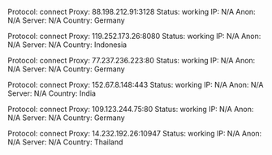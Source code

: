 Protocol: connect
Proxy: 88.198.212.91:3128
Status: working
IP: N/A
Anon: N/A
Server: N/A
Country: Germany

Protocol: connect
Proxy: 119.252.173.26:8080
Status: working
IP: N/A
Anon: N/A
Server: N/A
Country: Indonesia

Protocol: connect
Proxy: 77.237.236.223:80
Status: working
IP: N/A
Anon: N/A
Server: N/A
Country: Germany

Protocol: connect
Proxy: 152.67.8.148:443
Status: working
IP: N/A
Anon: N/A
Server: N/A
Country: India

Protocol: connect
Proxy: 109.123.244.75:80
Status: working
IP: N/A
Anon: N/A
Server: N/A
Country: Germany

Protocol: connect
Proxy: 14.232.192.26:10947
Status: working
IP: N/A
Anon: N/A
Server: N/A
Country: Thailand

